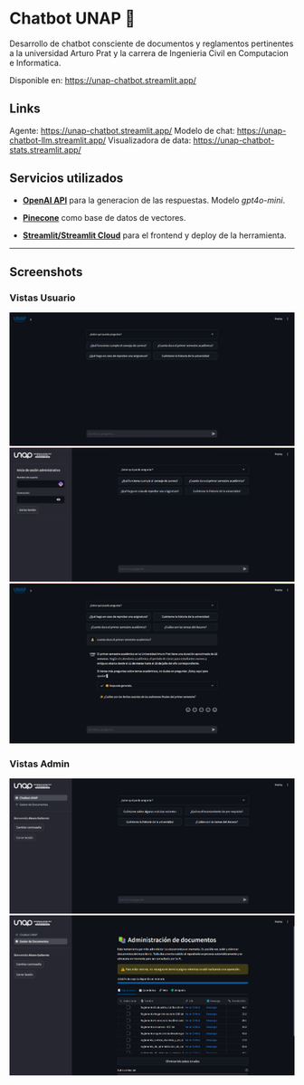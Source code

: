 # Chatbot UNAP 🤖

Desarrollo de chatbot consciente de documentos y reglamentos pertinentes a la universidad Arturo Prat y la carrera de Ingenieria Civil en Computacion e Informatica.

Disponible en: <https://unap-chatbot.streamlit.app/>

## Links

Agente: <https://unap-chatbot.streamlit.app/>
Modelo de chat: <https://unap-chatbot-llm.streamlit.app/>
Visualizadora de data: <https://unap-chatbot-stats.streamlit.app/>

## Servicios utilizados

- [**OpenAI API**](https://openai.com/blog/openai-api) para la generacion de las respuestas. Modelo *gpt4o-mini*.

- [**Pinecone**](https://www.pinecone.io/) como base de datos de vectores.

- [**Streamlit/Streamlit Cloud**](https://streamlit.io/) para el frontend y deploy de la herramienta.

---

## Screenshots

### Vistas Usuario

![Vista inicial usuario](screenshots/view-user1.png)
![Vista con sidebar expandido](screenshots/view-user2.png)
![Vista con pregunta y su respuesta](screenshots/view-user3.png)

### Vistas Admin

![Vista inicial admin](screenshots/view-admin1.png)
![Vista gestor de documentos](screenshots/view-admin2.png)
